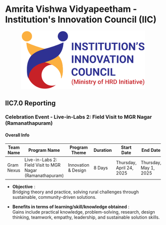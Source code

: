 # Amrita Vishwa Vidyapeetham - Institution's Innovation Council (IIC)

<p align="center">
  <img src="https://raw.githubusercontent.com/AVV-IIC/Admin/refs/heads/main/Assets/logo/IIC.png" alt="IIC Logo" width=400 />
</p>

## IIC7.0 Reporting
### Celebration Event - Live-in-Labs 2: Field Visit to MGR Nagar (Ramanathapuram)  

#### Overall Info  

| Team Name   | Program Name                                         | Program Theme       | Duration | Start Date              | End Date              |
|-------------|------------------------------------------------------|---------------------|----------|-------------------------|-----------------------|
| Gram Nexus  | Live-in-Labs 2: Field Visit to MGR Nagar (Ramanathapuram) | Innovation & Design | 8 Days   | Thursday, April 24, 2025 | Thursday, May 1, 2025 |

- **Objective** :  
  Bridging theory and practice, solving rural challenges through sustainable, community-driven solutions.  

- **Benefits in terms of learning/skill/knowledge obtained** :  
  Gains include practical knowledge, problem-solving, research, design thinking, teamwork, empathy, leadership, and sustainable solution skills.  
